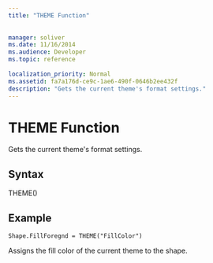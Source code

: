 ```yaml
---
title: "THEME Function"
 
 
manager: soliver
ms.date: 11/16/2014
ms.audience: Developer
ms.topic: reference
 
localization_priority: Normal
ms.assetid: fa7a176d-ce9c-1ae6-490f-0646b2ee432f
description: "Gets the current theme's format settings."
---
```


# THEME Function

Gets the current theme's format settings.
  
## Syntax

THEME()
  
## Example

```
Shape.FillForegnd = THEME("FillColor")
```

Assigns the fill color of the current theme to the shape.
  

